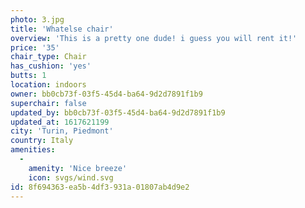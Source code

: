 ```yaml
---
photo: 3.jpg
title: 'Whatelse chair'
overview: 'This is a pretty one dude! i guess you will rent it!'
price: '35'
chair_type: Chair
has_cushion: 'yes'
butts: 1
location: indoors
owner: bb0cb73f-03f5-45d4-ba64-9d2d7891f1b9
superchair: false
updated_by: bb0cb73f-03f5-45d4-ba64-9d2d7891f1b9
updated_at: 1617621199
city: 'Turin, Piedmont'
country: Italy
amenities:
  -
    amenity: 'Nice breeze'
    icon: svgs/wind.svg
id: 8f694363-ea5b-4df3-931a-01807ab4d9e2
---
```

